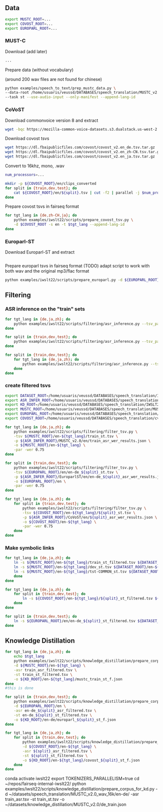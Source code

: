 ## Data

```bash
export MUSTC_ROOT=...
export COVOST_ROOT=...
export EUROPARL_ROOT=...
```

### MUST-C

Download (add later)

```bash
...
```

Prepare data (without vocabulary)

(around 200 wav files are not found for chinese)

```bash
python examples/speech_to_text/prep_mustc_data.py \
--data-root /home/usuaris/veussd/DATABASES/speech_translation/MUSTC_v2.0_wav_16k \
--task st --use-audio-input --only-manifest --append-lang-id
```

### CoVoST

Download commonvoice version 8 and extract

```bash
wget -bqc https://mozilla-common-voice-datasets.s3.dualstack.us-west-2.amazonaws.com/cv-corpus-8.0-2022-01-19/cv-corpus-8.0-2022-01-19-en.tar.gz
```

Download covost tsvs

```bash
wget https://dl.fbaipublicfiles.com/covost/covost_v2.en_de.tsv.tar.gz
wget https://dl.fbaipublicfiles.com/covost/covost_v2.en_zh-CN.tsv.tar.gz
wget https://dl.fbaipublicfiles.com/covost/covost_v2.en_ja.tsv.tar.gz
```

Convert to 16khz, mono, .wav

```bash
num_processors=...

mkdir -p ${COVOST_ROOT}/en/clips_converted
for split in {train,dev,test}; do
    cat ${COVOST_ROOT}/en/${split}.tsv | cut -f2 | parallel -j $num_processors ffmpeg -i ${COVOST_ROOT}/en/clips/{} -ac 1 -ar 16000 -hide_banner -loglevel error ${COVOST_ROOT}/en/clips_converted/{.}.wav
done
```

Prepare covost tsvs in fairseq format

```bash
for tgt_lang in {de,zh-CH,ja}; do
    python examples/iwslt22/scripts/prepare_covost_tsv.py \
    -d $COVOST_ROOT -s en -t $tgt_lang --append-lang-id
done
```

### Europarl-ST

Download Europarl-ST and extract

```bash

```

Prepare europarl tsvs in fairseq format
(TODO) adapt script to work with both wav and the original mp3/flac format

```bash
python examples/iwslt22/scripts/prepare_europarl.py -d ${EUROPARL_ROOT} --lang-pair en-de --task st --use-audio-input --only-manifest --append-lang-id
```

## Filtering

### ASR inference on the "train" sets

```bash
for tgt_lang in {de,ja,zh}; do
    python examples/iwslt22/scripts/filtering/asr_inference.py --tsv_path ~/datasets/speech_translation/MUSTC_v2.0_wav_16k/en-${tgt_lang}/train_asr.tsv -o ~/datasets/st_filtering/MUSTC_v2.0/en
done

for split in {train,dev,test}; do
    python examples/iwslt22/scripts/filtering/asr_inference.py --tsv_path /home/usuaris/veussd/ioannis.tsiamas/datasets/speech_translation/EuroparlST_wav_16k/en/en-de_dev_${split}.tsv -o ~/datasets/st_filtering/EuroparlST/en
done

for split in {train,dev,test}; do
    for tgt_lang in {de,ja,zh}; do
        python examples/iwslt22/scripts/filtering/asr_inference.py --tsv_path ~/datasets/speech_translation/cv-corpus-8.0-2022-01-19/en/CoVoST/en-${tgt_lang}/${split}_asr.tsv -o ~/datasets/st_filtering/CoVoST/en
    done
done
```

### create filtered tsvs

```bash
export DATASET_ROOT=/home/usuaris/veussd/DATABASES/speech_translation/IWSLT22/datasets
export ASR_INFER_ROOT=/home/usuaris/veussd/DATABASES/speech_translation/IWSLT22/asr_inference
export KD_ROOT=/home/usuaris/veussd/DATABASES/speech_translation/IWSLT22/knowledge_distillation
export MUSTC_ROOT=/home/usuaris/veussd/DATABASES/speech_translation/MUSTC_v2.0_wav_16k
export EUROPARL_ROOT=/home/usuaris/veussd/DATABASES/speech_translation/EuroparlST_wav_16k
export COVOST_ROOT=/home/usuaris/veussd/DATABASES/speech_translation/cv-corpus-8.0-2022-01-19/en/CoVoST
```

```bash
for tgt_lang in {de,ja,zh}; do
    python examples/iwslt22/scripts/filtering/filter_tsv.py \
    -tsv ${MUSTC_ROOT}/en-${tgt_lang}/train_st.tsv \
    -p ${ASR_INFER_ROOT}/MUSTC_v2.0/en/train_asr_wer_results.json \
    -o ${MUSTC_ROOT}/en-${tgt_lang} \
    -par -wer 0.75
done

for split in {train,dev,test}; do
    python examples/iwslt22/scripts/filtering/filter_tsv.py \
    -tsv ${EUROPARL_ROOT}/en/en-de_${split}_st.tsv \
    -p ${ASR_INFER_ROOT}/EuroparlST/en/en-de_${split}_asr_wer_results.json \
    -o ${EUROPARL_ROOT}/en \
    -par -wer 0.75
done

for tgt_lang in {de,ja,zh}; do
    for split in {train,dev,test}; do
        python examples/iwslt22/scripts/filtering/filter_tsv.py \
        -tsv ${COVOST_ROOT}/en-${tgt_lang}/${split}_st.tsv \
        -p ${ASR_INFER_ROOT}/CoVoST/en/${split}_asr_wer_results.json \
        -o ${COVOST_ROOT}/en-${tgt_lang} \
        -par -wer 0.75
    done
done
```

### Make symbolic links

```bash
for tgt_lang in {de,ja,zh}; do
    ln -s ${MUSTC_ROOT}/en-${tgt_lang}/train_st_filtered.tsv ${DATASET_ROOT}/en-${tgt_lang}/mustc_train_st_f.tsv
    ln -s ${MUSTC_ROOT}/en-${tgt_lang}/dev_st.tsv ${DATASET_ROOT}/en-${tgt_lang}/mustc_dev_st.tsv
    ln -s ${MUSTC_ROOT}/en-${tgt_lang}/tst-COMMON_st.tsv ${DATASET_ROOT}/en-${tgt_lang}/mustc_tst-COMMON_st.tsv
    done
done

for tgt_lang in {de,ja,zh}; do
    for split in {train,dev,test}; do
        ln -s ${COVOST_ROOT}/en-${tgt_lang}/${split}_st_filtered.tsv ${DATASET_ROOT}/en-${tgt_lang}/covost_${split}_st_f.tsv
    done
done

for split in {train,dev,test}; do
    ln -s ${EUROPARL_ROOT}/en/en-de_${split}_st_filtered.tsv ${DATASET_ROOT}/en-de/europarl_${split}_st_f.tsv
done
```

## Knowledge Distillation

```bash
for tgt_lang in {de,ja,zh}; do
    echo $tgt_lang
    python examples/iwslt22/scripts/knowledge_distillation/prepare_corpus_for_kd.py \
    -d ${MUSTC_ROOT}/en-${tgt_lang} \
    -asr train_asr_filtered.tsv \
    -st train_st_filtered.tsv \
    -o ${KD_ROOT}/en-${tgt_lang}/mustc_train_st_f.json
done
#this is done

for split in {train,dev,test}; do
    python examples/iwslt22/scripts/knowledge_distillation/prepare_corpus_for_kd.py \
    -d ${EUROPARL_ROOT}/en \
    -asr en-de_${split}_asr_filtered.tsv \
    -st en-de_${split}_st_filtered.tsv \
    -o ${KD_ROOT}/en-de/europarl_${split}_st_f.json
done

for tgt_lang in {de,ja,zh}; do
    for split in {train,dev,test}; do
        python examples/iwslt22/scripts/knowledge_distillation/prepare_corpus_for_kd.py \
        -d ${COVOST_ROOT}/en-${tgt_lang} \
        -asr ${split}_asr_filtered.tsv \
        -st ${split}_st_filtered.tsv \
        -o ${KD_ROOT}/en-${tgt_lang}/covost_${split}_st_f.json
    done
done

```

conda activate iwslt22
export TOKENIZERS_PARALLELISM=true
cd ~/repos/fairseq-internal-iwslt22/ 
python examples/iwslt22/scripts/knowledge_distillation/prepare_corpus_for_kd.py -d ~/datasets/speech_translation/MUSTC_v2.0_wav_16k/en-de/ -asr train_asr.tsv -st train_st.tsv -o ~/datasets/knowledge_distillation/MUSTC_v2.0/de_train.json